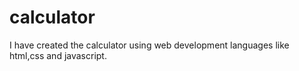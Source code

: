# calculator
I have created the calculator using web development languages like html,css and javascript.
